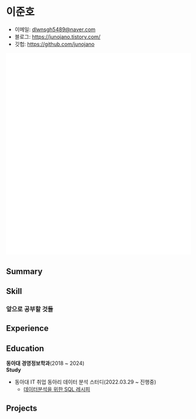 # 이준호

- 이메일: dlwnsgh5489@naver.com  
- 블로그: https://junojano.tistory.com/
- 깃헙: https://github.com/junojano
 
![Metrics](/github-metrics.svg)



## Summary


## Skill


### 앞으로 공부할 것들

## Experience

## Education  
**동아대 경영정보학과**(2018 ~ 2024)  
**Study**

- 동아대 IT 취업 동아리 데이터 분석 스터디(2022.03.29 ~ 진행중)
  - [데이터분석을 위한 SQL 레시피](https://g.co/kgs/wPVrmG)

## Projects

